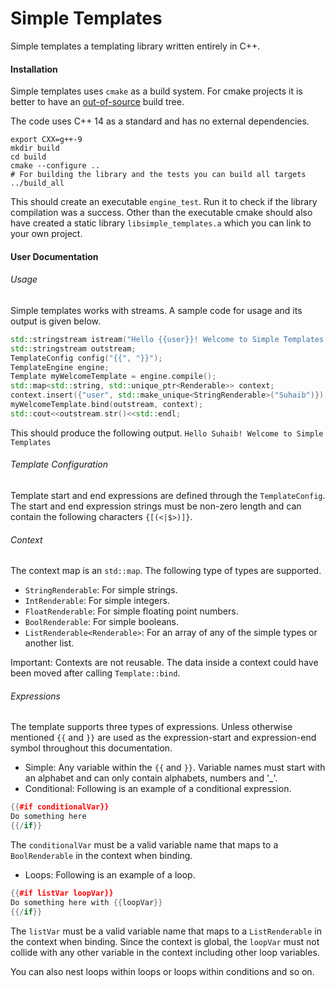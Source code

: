 # Simple Templates
Simple templates a templating library written entirely in C++.

#### Installation
Simple templates uses `cmake` as a build system. For cmake projects
it is better to have an [out-of-source](https://gitlab.kitware.com/cmake/community/wikis/FAQ#what-is-an-out-of-source-build) 
build tree.

The code uses C++ 14 as a standard and has no external dependencies.

```shell script
export CXX=g++-9
mkdir build
cd build
cmake --configure ..
# For building the library and the tests you can build all targets
../build_all
```

This should create an executable `engine_test`. Run it to check if the library compilation
was a success. Other than the executable cmake should also have created
a static library `libsimple_templates.a` which you can link to your own project.

#### User Documentation
###### Usage
Simple templates works with streams. A sample code for usage and its output
is given below.
```c++
std::stringstream istream("Hello {{user}}! Welcome to Simple Templates!");
std::stringstream outstream;
TemplateConfig config("{{", "}}");
TemplateEngine engine;
Template myWelcomeTemplate = engine.compile();
std::map<std::string, std::unique_ptr<Renderable>> context;
context.insert({"user", std::make_unique<StringRenderable>("Suhaib")});
myWelcomeTemplate.bind(outstream, context);
std::cout<<outstream.str()<<std::endl;
```

This should produce the following output.
```Hello Suhaib! Welcome to Simple Templates```

###### Template Configuration
Template start and end expressions are defined through the `TemplateConfig`.
The start and end expression strings must be non-zero length and can contain
the following characters `{[(<|$>)]}`.

###### Context
The context map is an `std::map`. The following type of
types are supported.
* `StringRenderable`: For simple strings.
* `IntRenderable`: For simple integers.
* `FloatRenderable`: For simple floating point numbers.
* `BoolRenderable`: For simple booleans.
* `ListRenderable<Renderable>`: For an array of any of the simple types or
 another list.
 
 Important: Contexts are not reusable. The data inside a context could have been moved
 after calling `Template::bind`.
 
###### Expressions
The template supports three types of expressions. Unless otherwise mentioned
`{{` and `}}` are used as the expression-start and expression-end symbol throughout
this documentation.
* Simple: Any variable within the `{{` and  `}}`. Variable names must
start with an alphabet and can  only contain alphabets, numbers and '_'.
* Conditional: Following is an example of a conditional expression.
```c++
{{#if conditionalVar}}
Do something here
{{/if}}
```
The `conditionalVar` must be a valid variable name that maps to a 
`BoolRenderable` in the context when binding.
* Loops: Following is an example of a loop.
```c++
{{#if listVar loopVar}}
Do something here with {{loopVar}}
{{/if}}
```
The `listVar` must be a valid variable name that maps to a
`ListRenderable` in the context when binding. Since the context is global,
the `loopVar` must not collide with any other variable in the context
including other loop variables.

You can also nest loops within loops or loops within conditions and so on.  